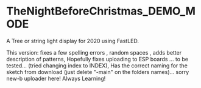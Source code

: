 # TheNightBeforeChristmas_DEMO_MODE

A Tree or string light display for 2020 using FastLED.

This version: 
fixes a few spelling errors , 
random spaces , 
adds better description of patterns, 
Hopefully fixes uploading to ESP boards ... to be tested... (tried changing index to INDEX),
Has the correct naming for the sketch from download
 (just delete "-main" on the folders names)... 
sorry new-b uploader here! 
Always Learning!